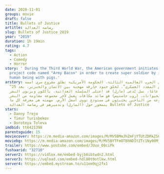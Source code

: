 ```yaml
---
date: 2020-11-01
groups: movie
draft: false
title: Bullets of Justice
artitle: رصاصة العدالة
slug: Bullets of Justice 2019
year: "2019"
duration: 1h 19min
rating: 4.7
tags:
  - Action
  - Comedy
  - Horror
story: ' During the Third World War, the American government initiates a secret
  project code named "Army Bacon" in order to create super soldier by inbreeding
  human being with pigs.'
arstory: خلال الحرب العالمية الثالثة، الحكومة الأمريكية تطلق مشروع سري اسمه
  “اللحم المقدد العسكري”، لخلق جنود خارقة مهجنة بين الانسان والخنزير، بعد 25
  عامًا، نسل يُدعى (مازل) قد اعتلى السلسلة الغذائية، يأكلون ويربون البشر
  كالحيوانات، (روب جاستيس) هو صائد مكافأت يعمل لأخر مجموعة مقاومة من البشر،
  مجموعة من الناجين يختبئون في مستودع نووي أسفل الأرض، مهمته هي معرفة كل ما
  يتمحور حول (المازل) وتدميرهم في رصاصة العدالة Bullets of Justice
stars:
  - Danny Trejo
  - Timur Turisbekov
  - Doroteya Toleva
imdbid: tt6421398
parentsguide: 15
moviecover: https://m.media-amazon.com/images/M/MV5BMmJhZmFjYTUtZDRkZS00MzkwLTgyYmEtNTExNzA4NWE1NjY5XkEyXkFqcGdeQXVyMTY1NDQ5ODA@._V1_FMjpg_UY925_.jpg
moviebg: https://m.media-amazon.com/images/M/MV5BYTFmOTBhNDItZTc1Ny00MjQ3LWI5ZWYtOGQ3ZDM2ZDJmZjkyL2ltYWdlXkEyXkFqcGdeQXVyNzExNTg0MTA@._V1_FMjpg_UX1280_.jpg
trailer: https://www.youtube.com/embed/JUuu_O9ciPk
fushaarid: "32710"
server2: https://vidlox.me/embed-byjb6ibtwdn2.html
server3: https://uqload.com/embed-hdl80t0otlkw.html
server4: https://embed.mystream.to/u11em9qj2fx1
---
```

